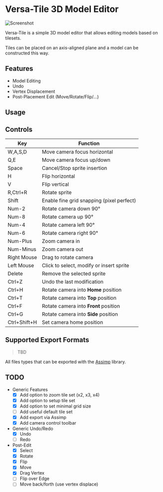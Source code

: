 # Versa-Tile 3D Model Editor

![Screenshot](https://puu.sh/wJfE6/1dc735ea5f.png)

Versa-Tile is a simple 3D model editor that allows
editing models based on tilesets.

Tiles can be placed on an axis-aligned plane and a
model can be constructed this way.

## Features

- Model Editing
- Undo
- Vertex Displacement
- Post-Placement Edit (Move/Rotate/Flip/…)

## Usage

## Controls

| Key          | Function                                                     |
|--------------|--------------------------------------------------------------|
| W,A,S,D      | Move camera focus horizontal                                 |
| Q,E          | Move camera focus up/down                                    |
| Space        | Cancel/Stop sprite insertion                                 |
| H            | Flip horizontal                                              |
| V            | Flip vertical                                                |
| R,Ctrl+R     | Rotate sprite                                                |
| Shift        | Enable fine grid snapping (pixel perfect)                    |
| Num-2        | Rotate camera down 90°                                       |
| Num-8        | Rotate camera up 90°                                         |
| Num-4        | Rotate camera left 90°                                       |
| Num-6        | Rotate camera right 90°                                      |
| Num-Plus     | Zoom camera in                                               |
| Num-Minus    | Zoom camera out                                              |
| Right Mouse  | Drag to rotate camera                                        |
| Left Mouse   | Click to select, modify or insert sprite                     |
| Delete       | Remove the selected sprite                                   |
| Ctrl+Z       | Undo the last modification                                   |
| Ctrl+H       | Rotate camera into **Home** position                         |
| Ctrl+T       | Rotate camera into **Top** position                          |
| Ctrl+F       | Rotate camera into **Front** position                        |
| Ctrl+G       | Rotate camera into **Side** position                         |
| Ctrl+Shift+H | Set camera home position                                     |

## Supported Export Formats
> TBD

All files types that can be exported with the [Assimp](http://assimp.sourceforge.net/) library.

## TODO

- Generic Features
	- [x] Add option to zoom tile set (x2, x3, x4)
	- [x] Add option to setup tile set
	- [x] Add option to set minimal grid size
	- [ ] Add useful default tile set
	- [x] Add export via Assimp
	- [x] Add camera control toolbar
	
- Generic Undo/Redo
	- [x] Undo
	- [ ] Redo

- Post-Edit
	- [x] Select
	- [x] Rotate
	- [x] Flip
	- [x] Move
	- [x] Drag Vertex
	- [ ] Flip over Edge
	- [ ] Move back/forth (use vertex displace)